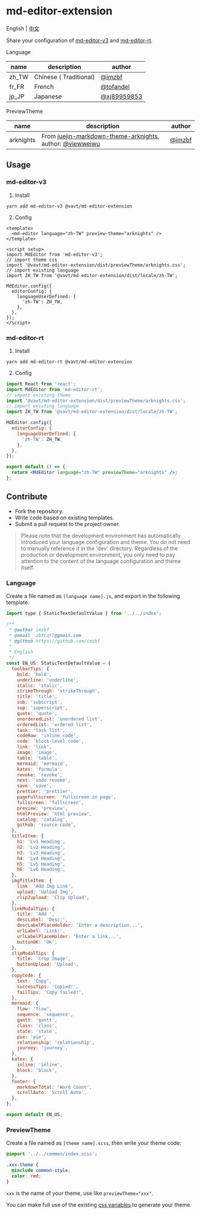 # md-editor-extension

English \| [中文](https://github.com/imzbf/md-editor-extension/blob/develop/README-CN.md)

Share your configuration of [md-editor-v3](https://github.com/imzbf/md-editor-v3) and [md-editor-rt](https://github.com/imzbf/md-editor-rt).

Language

| name  | description            | author                                       |
| ----- | ---------------------- | -------------------------------------------- |
| zh_TW | Chinese ( Traditional) | [@imzbf](https://github.com/imzbf)           |
| fr_FR | French                 | [@tofandel](https://github.com/tofandel)     |
| jp_JP | Japanese               | [@xj89959853](https://github.com/xj89959853) |

PreviewTheme

| name      | description                                                                                                                                              | author                             |
| --------- | -------------------------------------------------------------------------------------------------------------------------------------------------------- | ---------------------------------- |
| arknights | From [juejin-markdown-theme-arknights](https://github.com/viewweiwu/juejin-markdown-theme-arknights), author: [@viewweiwu](https://github.com/viewweiwu) | [@imzbf](https://github.com/imzbf) |

## Usage

### md-editor-v3

1. Install

```shell
yarn add md-editor-v3 @vavt/md-editor-extension
```

2. Config

```vue
<template>
  <md-editor language="zh-TW" preview-theme="arknights" />
</template>

<script setup>
import MdEditor from 'md-editor-v3';
// import theme css
import '@vavt/md-editor-extension/dist/previewTheme/arknights.css';
// import existing language
import ZH_TW from '@vavt/md-editor-extension/dist/locale/zh-TW';

MdEditor.config({
  editorConfig: {
    languageUserDefined: {
      'zh-TW': ZH_TW,
    },
  },
});
</script>
```

### md-editor-rt

1. Install

```shell
yarn add md-editor-rt @vavt/md-editor-extension
```

2. Config

```jsx
import React from 'react';
import MdEditor from 'md-editor-rt';
// import existing theme
import '@vavt/md-editor-extension/dist/previewTheme/arknights.css';
// import existing language
import ZH_TW from '@vavt/md-editor-extension/dist/locale/zh-TW';

MdEditor.config({
  editorConfig: {
    languageUserDefined: {
      'zh-TW': ZH_TW,
    },
  },
});

export default () => {
  return <MdEditor language="zh-TW" previewTheme="arknights" />;
};
```

## Contribute

- Fork the repository.
- Write code based on existing templates.
- Submit a pull request to the project owner.

> Please note that the development environment has automatically introduced your language configuration and theme. You do not need to manually reference it in the 'dev' directory. Regardless of the production or development environment, you only need to pay attention to the content of the language configuration and theme itself.

### Language

Create a file named as `[language name].js`, and export in the following template.

```js
import type { StaticTextDefaultValue } from '../../index';

/**
 * @author imzbf
 * @email  zbfcqtl@gmail.com
 * @github https://github.com/imzbf
 *
 * English
 */
const EN_US: StaticTextDefaultValue = {
  toolbarTips: {
    bold: 'bold',
    underline: 'underline',
    italic: 'italic',
    strikeThrough: 'strikeThrough',
    title: 'title',
    sub: 'subscript',
    sup: 'superscript',
    quote: 'quote',
    unorderedList: 'unordered list',
    orderedList: 'ordered list',
    task: 'task list',
    codeRow: 'inline code',
    code: 'block-level code',
    link: 'link',
    image: 'image',
    table: 'table',
    mermaid: 'mermaid',
    katex: 'formula',
    revoke: 'revoke',
    next: 'undo revoke',
    save: 'save',
    prettier: 'prettier',
    pageFullscreen: 'fullscreen in page',
    fullscreen: 'fullscreen',
    preview: 'preview',
    htmlPreview: 'html preview',
    catalog: 'catalog',
    github: 'source code',
  },
  titleItem: {
    h1: 'Lv1 Heading',
    h2: 'Lv2 Heading',
    h3: 'Lv3 Heading',
    h4: 'Lv4 Heading',
    h5: 'Lv5 Heading',
    h6: 'Lv6 Heading',
  },
  imgTitleItem: {
    link: 'Add Img Link',
    upload: 'Upload Img',
    clip2upload: 'Clip Upload',
  },
  linkModalTips: {
    title: 'Add ',
    descLabel: 'Desc:',
    descLabelPlaceHolder: 'Enter a description...',
    urlLabel: 'Link:',
    urlLabelPlaceHolder: 'Enter a link...',
    buttonOK: 'OK',
  },
  clipModalTips: {
    title: 'Crop Image',
    buttonUpload: 'Upload',
  },
  copyCode: {
    text: 'Copy',
    successTips: 'Copied!',
    failTips: 'Copy failed!',
  },
  mermaid: {
    flow: 'flow',
    sequence: 'sequence',
    gantt: 'gantt',
    class: 'class',
    state: 'state',
    pie: 'pie',
    relationship: 'relationship',
    journey: 'journey',
  },
  katex: {
    inline: 'inline',
    block: 'block',
  },
  footer: {
    markdownTotal: 'Word Count',
    scrollAuto: 'Scroll Auto',
  },
};

export default EN_US;
```

### PreviewTheme

Create a file named as `[theme name].scss`, then write your theme code:

```scss
@import '../../common/index.scss';

.xxx-theme {
  @include common-style;
  color: red;
}
```

`xxx` is the name of your theme, use like `previewTheme="xxx"`.

You can make full use of the existing [css variables](https://github.com/imzbf/md-editor-v3#change-styles) to generate your theme.
